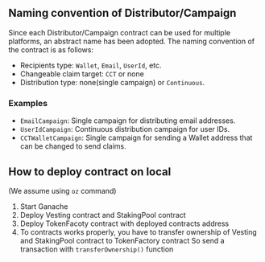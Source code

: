 ## Naming convention of Distributor/Campaign

Since each Distributor/Campaign contract can be used for multiple platforms, an abstract name has been adopted.
The naming convention of the contract is as follows: 

- Recipients type: `Wallet`, `Email`, `UserId`, etc.
- Changeable claim target: `CCT` or none
- Distribution type: none(single campaign) or `Continuous`.

### Examples

- `EmailCampaign`: Single campaign for distributing email addresses.
- `UserIdCampaign`: Continuous distribution campaign for user IDs.
- `CCTWalletCampaign`: Single campaign for sending a Wallet address that can be changed to send claims.

## How to deploy contract on local

(We assume using `oz` command)

1. Start Ganache
1. Deploy Vesting contract and StakingPool contract
1. Deploy TokenFacoty contract with deployed contracts address
1. To contracts works properly, you have to transfer ownership of Vesting and StakingPool contract to TokenFactory contract
   So send a transaction with `transferOwnership()` function
